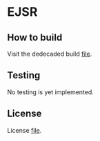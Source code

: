 # EJSR

## How to build
Visit the dedecaded build [file](https://github.com/SamJust/ejsr/blob/master/build/build.md "How to build").

## Testing
No testing is yet implemented.

## License
License [file](https://github.com/SamJust/ejsr/blob/master/LICENSE "License").
